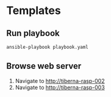 # Templates

## Run playbook

```bash
ansible-playbook playbook.yaml
```

## Browse web server

1. Navigate to <http://tiberna-rasp-002>
2. Navigate to <http://tiberna-rasp-003>
